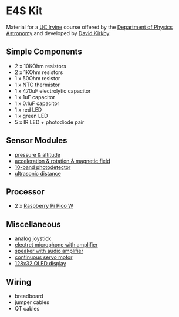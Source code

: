 # E4S Kit

Material for a [UC Irvine](https://uci.edu/) course offered by the [Department of Physics Astronomy](https://www.physics.uci.edu/) and developed by [David Kirkby](https://faculty.sites.uci.edu/dkirkby/).

## Simple Components

- 2 x 10KOhm resistors
- 2 x 1KOhm resistors
- 1 x 50Ohm resistor
- 1 x NTC thermistor
- 1 x 470uF electrolytic capacitor
- 1 x 1uF capacitor
- 1 x 0.1uF capacitor
- 1 x red LED
- 1 x green LED
- 5 x IR LED + photodiode pair

## Sensor Modules

- [pressure & altitude](https://www.adafruit.com/product/4494)
- [acceleration & rotation & magnetic field](https://www.adafruit.com/product/5543)
- [10-band photodetector](https://www.adafruit.com/product/4698)
- [ultrasonic distance](https://www.adafruit.com/product/4007)

## Processor

- 2 x [Raspberry Pi Pico W](https://www.raspberrypi.com/documentation/microcontrollers/raspberry-pi-pico.html)

## Miscellaneous

- analog joystick
- [electret microphone with amplifier](https://www.adafruit.com/product/1063)
- [speaker with audio amplifier](https://www.adafruit.com/product/3885)
- [continuous servo motor](https://www.adafruit.com/product/2442)
- [128x32 OLED display](https://www.adafruit.com/product/4440)

## Wiring

- breadboard
- jumper cables
- QT cables
